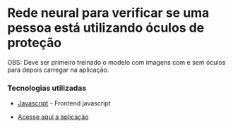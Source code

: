 # Rede neural para verificar se uma pessoa está utilizando óculos de proteção

OBS: Deve ser primeiro treinado o modelo com imagens com e sem óculos para depois carregar na aplicação.


### Tecnologias utilizadas

* [Javascript](https://developer.mozilla.org/pt-BR/docs/Web/JavaScript) - Frontend javascript

* [Acesse aqui a aplicação](https://aplicacao-oculos.vercel.app/)
